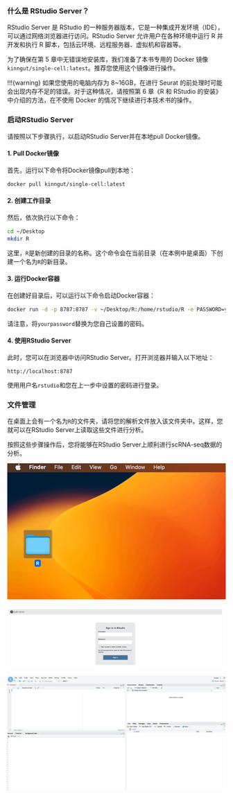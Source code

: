 ### 什么是 RStudio Server？

RStudio Server 是 RStudio 的一种服务器版本，它是一种集成开发环境（IDE），可以通过网络浏览器进行访问。RStudio Server 允许用户在各种环境中运行 R 并开发和执行 R 脚本，包括云环境、远程服务器、虚拟机和容器等。

为了确保在第 5 章中无错误地安装库，我们准备了本书专用的 Docker 镜像 `kinngut/single-cell:latest`。推荐您使用这个镜像进行操作。

!!!{warning}
	如果您使用的电脑内存为 8~16GB，在进行 Seurat 的前处理时可能会出现内存不足的错误。对于这种情况，请按照第 6 章《R 和 RStudio 的安装》中介绍的方法，在不使用 Docker 的情况下继续进行本技术书的操作。

### 启动RStudio Server

请按照以下步骤执行，以启动RStudio Server并在本地pull Docker镜像。

#### 1. Pull Docker镜像

首先，运行以下命令将Docker镜像pull到本地：

```bash
docker pull kinngut/single-cell:latest
```

#### 2. 创建工作目录

然后，依次执行以下命令：

```bash
cd ~/Desktop
mkdir R
```

这里，`R`是新创建的目录的名称。这个命令会在当前目录（在本例中是桌面）下创建一个名为`R`的新目录。

#### 3. 运行Docker容器

在创建好目录后，可以运行以下命令启动Docker容器：

```bash
docker run -d -p 8787:8787 -v ~/Desktop/R:/home/rstudio/R -e PASSWORD=yourpassword kinngut/single-cell:latest
```

请注意，将`yourpassword`替换为您自己设置的密码。

#### 4. 使用RStudio Server

此时，您可以在浏览器中访问RStudio Server。打开浏览器并输入以下地址：

```
http://localhost:8787
```

使用用户名`rstudio`和您在上一步中设置的密码进行登录。

### 文件管理

在桌面上会有一个名为`R`的文件夹，请将您的解析文件放入该文件夹中。这样，您就可以在RStudio Server上读取这些文件进行分析。

按照这些步骤操作后，您将能够在RStudio Server上顺利进行scRNA-seq数据的分析。

![image.png](https://raw.githubusercontent.com/aletolia/Pictures/main/202407081851610.png)

![image.png](https://raw.githubusercontent.com/aletolia/Pictures/main/202407081851730.png)

![image.png](https://raw.githubusercontent.com/aletolia/Pictures/main/202407081852645.png)
